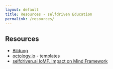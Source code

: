 ```yaml
---
layout: default
title: Resources - selfdriven Education
permalink: /resources/
---
```


## Resources

- [Bildung](/resources/bildung/)
- [octology.io](https://octology.io) - templates
- [selfdriven.ai IoMF, Impact on Mind Framework](https://selfdriven.ai/impact-on-mind-framework/)

